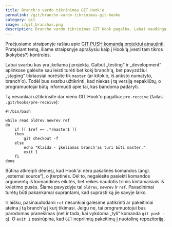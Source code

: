 ```yaml
---
title: Branch'o vardo tikrinimas GIT Hook'e
permalink: /git/brancho-vardo-tikrinimas-git-hooke
category: git
image: i/git_branchas.png
description: Brancho vardo tikrinimas GIT Hook pagalba. Labai naudinga, jeigu Jūsų organizacija laikosi tam tikrų programavimo standartų.
---
```


Praėjusiame straipsnyje rašiau apie [GIT PUSH komandą projektui atnaujinti](/git/git-push-komanda-projektui-atnaujinti). Pratęsiant temą, šiame straipsnyje aprašysiu kaip į Hook'ą įvesti tam tikros (kokybės?) kontrolės.

Labai svarbu kas yra įkeliama į projektą. Galbūt „testing“ ir „development“ aplinkose galėsite sau leisti turėti bet kokį branch'ą, bet pavyzdžiui „staging“ tikriausiai norėsite tik `master` (ar kitokio, iš anksto numatyto, branch'o). Todėl bus svarbu užtikrinti, kad niekas į tą versiją nepakliūtų, o programuotojai būtų informuoti apie tai, kas bandoma padaryti.

Tą nesunkiai užtikrinsite dar vieno GIT Hook'o pagalba: `pre-receive` (failas `.git/hooks/pre-receive`):

    #!/bin/bash

    while read oldrev newrev ref
    do
        if [[ $ref =~ .*/master$ ]]
        then
            git checkout -f
        else
            echo "Klaida - įkeliamas branch'as turi būti master."
            exit 1
        fi
    done

Būtina atkreipti dėmesį, kad Hook'ai nėra pašalinės komandos (angl. „external source“), o įterptinės. Dėl to, negalėsite pasiekti komandos argumentų iš komandinės eilutės, bet reikės naudotis trimis kintamaisiais iš kvietimo pusės. Šiame pavyzdyje tai `oldrev`, `newrev` ir `ref`. Pavadinimai turėtų būti pakankamai suprantami, kad suprasti ką jie savyje laiko.

Ir aišku, pasinaudodami `ref` nesunkiai galėsime patikrinti ar pakeitimai ateina į tą branch'ą į kurį tikimasi. Jeigu ne, tai programuotojui bus parodomas pranešimas (net ir tada, kai vykdoma „tyli“ komanda `git push -q`). O `exit 1` pasirūpina, kad `GIT` nepriimtų pakeitimų į nuotolinę repozitoriją.